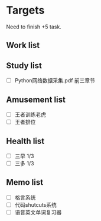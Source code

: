 # Targets

Need to finish +5 task.

## Work list

## Study list

- [ ] Python网络数据采集.pdf 前三章节

## Amusement list

- [ ] 王者训练老虎
- [ ] 王者排位

## Health list

- [ ] 三早 1/3
- [ ] 三多 1/3

## Memo list

- [ ] 格言系统
- [ ] 代码shutcuts系统
- [ ] 语音英文单词复习器
